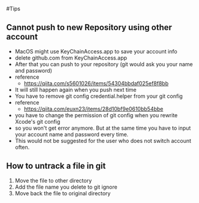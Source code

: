 #Tips
## Cannot push to new Repository using other account
- MacOS might use KeyChainAccess.app to save your account info
- delete github.com from KeyChainAccess.app
- After that you can push to your repository (git would ask you your name and password)
- reference
    - https://qiita.com/s5601026/items/54304bbdaf025ef8f8bb
- It will still happen again when you push next time
- You have to remove git config credential.helper from your git config
- reference
    - https://qiita.com/euxn23/items/28d10bf9e0610bb54bbe
- you have to change the permission of git config when you rewrite Xcode's git config
- so you won't get error anymore. But at the same time you have to input your account name and password every time. 
- This would not be suggested for the user who does not switch account often.

## How to untrack a file in git
1. Move the file to other directory
1. Add the file name you delete to git ignore
1. Move back the file to original directory
